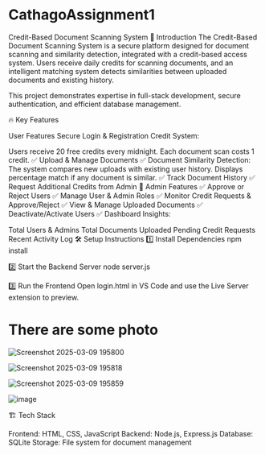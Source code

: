 # CathagoAssignment1
Credit-Based Document Scanning System
🚀 Introduction
The Credit-Based Document Scanning System is a secure platform designed for document scanning and similarity detection, integrated with a credit-based access system. Users receive daily credits for scanning documents, and an intelligent matching system detects similarities between uploaded documents and existing history.

This project demonstrates expertise in full-stack development, secure authentication, and efficient database management.

🔥 Key Features

User Features
Secure Login & Registration
Credit System:

Users receive 20 free credits every midnight.
Each document scan costs 1 credit.
✅ Upload & Manage Documents
✅ Document Similarity Detection:
The system compares new uploads with existing user history.
Displays percentage match if any document is similar.
✅ Track Document History
✅ Request Additional Credits from Admin
🔴 Admin Features
✅ Approve or Reject Users
✅ Manage User & Admin Roles
✅ Monitor Credit Requests & Approve/Reject
✅ View & Manage Uploaded Documents
✅ Deactivate/Activate Users
✅ Dashboard Insights:

Total Users & Admins
Total Documents Uploaded
Pending Credit Requests
Recent Activity Log
🛠️ Setup Instructions
1️⃣ Install Dependencies
npm install

2️⃣ Start the Backend Server
node server.js

3️⃣ Run the Frontend
Open login.html in VS Code and use the Live Server extension to preview.  

# There are some photo 


![Screenshot 2025-03-09 195800](https://github.com/user-attachments/assets/d6929d89-85c2-4fea-9613-df309f394838)

![Screenshot 2025-03-09 195818](https://github.com/user-attachments/assets/8afdd992-c2ef-482f-8c06-14f83b9a0a3d)

![Screenshot 2025-03-09 195859](https://github.com/user-attachments/assets/be5b5db0-c887-45c8-8c0d-24f839253401)

![image](https://github.com/user-attachments/assets/f3026583-8bd5-484e-8d5d-5ff3810c75ff)


🏗️ Tech Stack


Frontend: HTML, CSS, JavaScript
Backend: Node.js, Express.js
Database: SQLite
Storage: File system for document management













